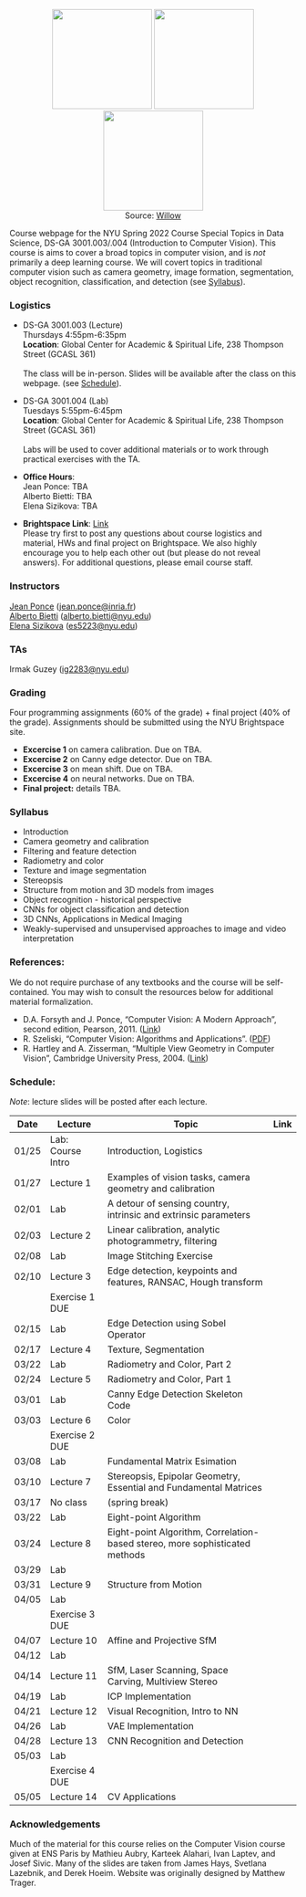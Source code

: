 <p align="center">
  <img src="https://www.di.ens.fr/willow/research/inpainting/images/new_000228/new_000228.jpg" width="175">
  <img src="https://www.di.ens.fr/willow/research/inpainting/images/new_000228/new_000228_outline.jpg" width="175">
  <img src="https://www.di.ens.fr/willow/research/inpainting/images/new_000228/new_000228_res_comb.jpg" width="175">
 <br>
  Source: <a href="https://www.di.ens.fr/willow/research/inpainting/">Willow</a>
</p>

Course webpage for the NYU Spring 2022 Course Special Topics in Data Science, DS-GA 3001.003/.004 (Introduction to Computer Vision). This course is aims to cover a broad topics in computer vision, and is *not* primarily a deep learning course. We will covert topics in traditional computer vision such as camera geometry, image formation, segmentation, object recognition, classification, and detection (see [Syllabus](#Syllabus)).


### Logistics

* DS-GA 3001.003 (Lecture) \
Thursdays 4:55pm-6:35pm  \
**Location**: Global Center for Academic & Spiritual Life, 238 Thompson Street (GCASL 361)   \
\
The class will be in-person. Slides will be available after the class on this webpage. (see [Schedule](#Schedule)).

* DS-GA 3001.004 (Lab) \
Tuesdays 5:55pm-6:45pm \
**Location**: Global Center for Academic & Spiritual Life, 238 Thompson Street (GCASL 361)   \
\
Labs will be used to cover additional materials or to work through practical exercises with the TA. 

* **Office Hours**: \
Jean Ponce: TBA \
Alberto Bietti: TBA \
Elena Sizikova: TBA

* **Brightspace Link**: <a href="https://brightspace.nyu.edu/d2l/le/lessons/156638/%20nits/6225595">Link</a>  \
Please try first to post any questions about course logistics and material, HWs and final project on Brightspace. We also highly encourage you to help each other out (but please do not reveal answers). For additional questions, please email course staff.

### Instructors

<a href="https://www.di.ens.fr/~ponce/">Jean Ponce</a> (jean.ponce@inria.fr)  \
<a href="https://alberto.bietti.me">Alberto Bietti</a> (alberto.bietti@nyu.edu) \
<a href="https://esizikova.github.io">Elena Sizikova</a> (es5223@nyu.edu)

### TAs

Irmak Guzey (ig2283@nyu.edu)

### Grading

Four programming assignments (60% of the grade) + final project (40% of the
grade). Assignments should be submitted using the NYU Brightspace site.

* **Excercise 1** on camera calibration. 
Due on TBA.
* **Excercise 2** on Canny edge detector. 
Due on TBA.
* **Excercise 3** on mean shift.
Due on TBA.
* **Excercise 4** on neural networks.
Due on TBA.
* **Final project:** details TBA.

<a name="Syllabus"></a>
### Syllabus 
  * Introduction
  * Camera geometry and calibration
  * Filtering and feature detection
  * Radiometry and color
  * Texture and image segmentation
  * Stereopsis
  * Structure from motion and 3D models from images
  * Object recognition - historical perspective
  * CNNs for object classification and detection
  * 3D CNNs, Applications in Medical Imaging
  * Weakly-supervised and unsupervised approaches to image and video interpretation 

### References:
We do not require purchase of any textbooks and the course will be self-contained. You may wish to consult the resources below for additional material formalization. 

* D.A. Forsyth and J. Ponce, “Computer Vision: A Modern Approach”, second edition, Pearson, 2011. (<a href="https://www.pearson.com/us/higher-education/program/Forsyth-Computer-Vision-A-Modern-Approach-2nd-Edition/PGM111082.html">Link</a>)
* R. Szeliski, “Computer Vision: Algorithms and Applications”. (<a href="http://szeliski.org/Book/">PDF</a>)
* R. Hartley and A. Zisserman, “Multiple View Geometry in Computer Vision”, Cambridge University Press, 2004. (<a href="https://www.robots.ox.ac.uk/~vgg/hzbook/">Link</a>)
 

<a name="Schedule"></a>
### Schedule:

*Note*: lecture slides will be posted after each lecture.

| Date  | Lecture               | Topic | Link                                                                                          |
| ----- | ------------------------ | ------| --------------------------------------------------------------------------------------------- |
| 01/25 | Lab: Course Intro     | Introduction, Logistics       |  |
| 01/27 | Lecture 1             | Examples of vision tasks, camera geometry and calibration      | |
| 02/01 | Lab                   | A detour of sensing country, intrinsic and extrinsic parameters      |  |
| 02/03 | Lecture 2             | Linear calibration, analytic photogrammetry, filtering       |  |
| 02/08 | Lab                   | Image Stitching Exercise      | |
| 02/10 | Lecture 3             | Edge detection, keypoints and features, RANSAC, Hough transform      |  |
|  | Exercise 1 DUE        |                                                                                                |
| 02/15 | Lab                   | Edge Detection using Sobel Operator      |  |
| 02/17 | Lecture 4             | Texture, Segmentation      | |
| 03/22 | Lab                   | Radiometry and Color, Part 2      | |
| 02/24 | Lecture 5             | Radiometry and Color, Part 1     |  |
| 03/01 | Lab                   | Canny Edge Detection Skeleton Code      |  |
| 03/03 | Lecture 6             | Color      |  |
|  | Exercise 2 DUE        |                                                                                               | |
| 03/08 | Lab                   | Fundamental Matrix Esimation     |  |
| 03/10 | Lecture 7             | Stereopsis, Epipolar Geometry, Essential and Fundamental Matrices      | |
| 03/17 | No class | (spring break) | |
| 03/22 | Lab                   | Eight-point Algorithm     | |
| 03/24 | Lecture 8             | Eight-point Algorithm, Correlation-based stereo, more sophisticated methods     |  |
| 03/29 | Lab                   |      |  |
| 03/31 | Lecture 9                   | Structure from Motion     |  |
| 04/05 | Lab                   |      |  |
|  | Exercise 3 DUE        |                                                                                               | |
| 04/07 | Lecture 10                   | Affine and Projective SfM     |  |
| 04/12 | Lab                   |      |  |
| 04/14 | Lecture 11                   | SfM, Laser Scanning, Space Carving, Multiview Stereo     | |
| 04/19 | Lab                   | ICP Implementation     |   |
| 04/21 | Lecture 12                   | Visual Recognition, Intro to NN     | |
| 04/26 | Lab                   | VAE Implementation     |  |
| 04/28 | Lecture 13                   | CNN Recognition and Detection     |  |
| 05/03 | Lab                   |      |  |
|  | Exercise 4 DUE        |                         | |
| 05/05 | Lecture 14                   | CV Applications     |  |



### Acknowledgements
Much of the material for this course relies on the Computer Vision course given at ENS Paris by Mathieu Aubry, Karteek Alahari, Ivan Laptev, and Josef Sivic. Many of the slides are taken from James Hays, Svetlana Lazebnik, and Derek Hoeim. Website was originally designed by Matthew Trager.
